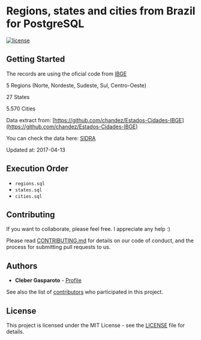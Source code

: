 # Regions, states and cities from Brazil for PostgreSQL

[![license](https://img.shields.io/github/license/mashape/apistatus.svg?style=flat-square)](https://github.com/chgasparoto/estados-cidades-brasil-postgres/blob/master/LICENSE)

## Getting Started

The records are using the oficial code from [IBGE](https://www.ibge.gov.br/)

5 Regions (Norte, Nordeste, Sudeste, Sul, Centro-Oeste)

27 States

5.570 Cities

Data extract from: [https://github.com/chandez/Estados-Cidades-IBGE](https://github.com/chandez/Estados-Cidades-IBGE)

You can check the data here: [SIDRA](https://sidra.ibge.gov.br/territorio)

Updated at: 2017-04-13

## Execution Order

- `regions.sql`
- `states.sql`
- `cities.sql`

## Contributing

If you want to collaborate, please feel free. I appreciate any help :)

Please read [CONTRIBUTING.md](CONTRIBUTING.md) for details on our code of conduct, and the process for submitting pull requests to us.

## Authors

* **Cleber Gasparoto** - [Profile](https://github.com/chgasparoto)

See also the list of [contributors](https://github.com/chgasparoto/estados-cidades-brasil-postgres/contributors) who participated in this project.

## License

This project is licensed under the MIT License - see the [LICENSE](LICENSE) file for details.

